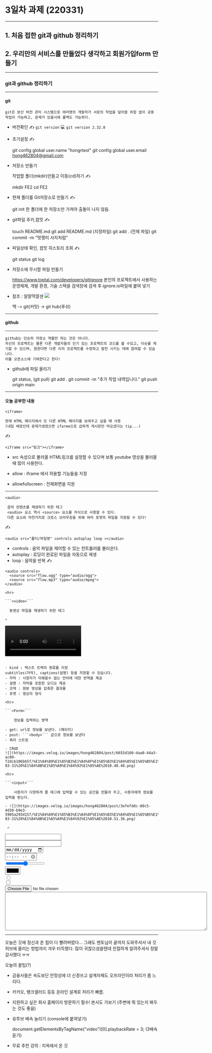 # 3일차 과제 (220331)
<hr>

## 1. 처음 접한 git과 github 정리하기
## 2. 우리만의 서비스를 만들었다 생각하고 회원가입form 만들기
<hr>

### git과 github 정리하기
<hr>

#### git
	git은 분산 버전 관리 시스템으로 여러명의 개발자가 서로의 작업을 덮어쓸 위험 없이 공동 작업이 가능하고, 문제가 있을시에 롤백도 가능하다.

- 버전확인
	✍ 
    ```git version```
   💻
  ``` git version 2.32.0 ```

- 초기설정
	✍
    
	git config global user.name "hongrteol" 
	git config global user.email hong462804@gmail.com
	
- 저장소 만들기

	작업할 폴더(mkdir)만들고 이동(cd)하기
✍
	
	mkdir FE2
	 cd FE2
	
- 현재 폴더를 Git저장소로 만들기
✍
    
	git init
	 한 폴더에 한 저장소만 가져야 출돌이 나지 않음.

- git파일 추카,컴밋
✍

	touch README.md
	 git add README.md (지정파일)
     git add . (전체 파일)
	 git commit -m "멋쟁이 사자처럼"

- 파일상태 확인, 컴밋 히스토리 조회
✍

	git status
	 git log

- 저장소에 무시할 파일 만들기

	https://www.toptal.com/developers/gitignore
	본인의 프로젝트에서 사용하는 운영체제, 개발 환경, 기술 스택을 검색창에 검색 후 ignore.io파일에 붙여 넣기


- 참조 : 알잘딱깔센
![](https://images.velog.io/images/hong462804/post/62c34556-49e2-42a8-afb8-55e68016f8ba/%E1%84%89%E1%85%B3%E1%84%8F%E1%85%B3%E1%84%85%E1%85%B5%E1%86%AB%E1%84%89%E1%85%A3%E1%86%BA%202022-03-31%20%E1%84%8B%E1%85%A9%E1%84%92%E1%85%AE%2010.18.52.png)
	
    맥 -> git(커밋) -> git hub(푸쉬)

<hr>

#### github

<hr>

	github는 단순히 저장소 역활만 하는 것은 아니다.
	자신의 프로젝트는 물론 다른 개발자들의 인기 있는 프로젝트의 코드를 볼 수있고, 이슈를 제기할 수 있으며, 원한다면 다른 이의 프로젝트를 수정하고 발전 시키는 데에 참여할 수 있습니다. 
    이를 오픈소스에 기여한다고 한다!
  
- github에 파일 올리기

	git status, (git pull)
	git add .
	git commit -m "추가 작업 내역입니다."
	git push origin main

<hr>

#### 오늘 공부한 내용

```<iframe>```

	현재 HTML 페이지에서 또 다른 HTML 페이지를 보여주고 싶을 때 사용
    (내일 배포인데 문제가생겼으면 ifarme으로 급하게 게시판만 따오셨다는 tip...)
    
✍ 

  ```
<iframe src="링크"></iframe>
```

- src 속성으로 불러올 HTML링크를 설정할 수 있으며 보통 youtube 영상을 불러올 때 많이 사용한다.
 - allow : iframe 에서 허용할 기능들을 지정
 
 - allowfullscreen : 전체화면을 지원

<hr>

```<audio>```

	 음악 컨텐츠를 재생하기 위한 태그	 
     <audio> 요소 역시 <source> 요소를 자식으로 사용할 수 있다. 
     다른 요소와 마찬가지로 크로스 브라우징을 위해 여러 포맷의 파일을 지원할 수 있다!
  
 
 ✍ 
 ```
 <audio src="폴더/파일명" controls autoplay loop ></audio>
 ```
 
  - controls :  음악 파일을 제어할 수 있는 컨트롤러를 불러온다. 
  - autoplay : 로딩이 완료된 파일을 자동으로 재생 
  - loop : 음악을 반복
  ✍
  
  ```
  <audio controls>
    <source src="flow.ogg" type="audio/ogg">
    <source src="flow.mp3" type="audio/mpeg">
</audio>

<hr>

```<video>```

	동영상 파일을 재생하기 위한 태그

✍

```
<video src="코딩잘하는비법.mp4" controls autoplay loop width="250" height="100"></video>
```

- kind : 텍스트 트랙의 종류를 지정
subtitles(자막), captions(설명) 등을 지정할 수 있습니다.
- 자막 : 시청자가 이해할수 없는 언어에 대한 번역을 제공
- 설명 : 자막을 포함한 오디오 제공
- 코덱 : 원본 영상을 압축한 결과물
- 포맷 : 영상의 형식

<hr>

```<Form>```

	정보를 입력하는 영역

- get: url로 정보를 보낸다. (페이지)
- post: ```<body>``` 값으로 정보를 보낸다
- 쿼리 스트링

- CRUD
![](https://images.velog.io/images/hong462804/post/6655d160-daa0-44a3-ac00-f2dcb106b65f/%E1%84%89%E1%85%B3%E1%84%8F%E1%85%B3%E1%84%85%E1%85%B5%E1%86%AB%E1%84%89%E1%85%A3%E1%86%BA%202022-03-31%20%E1%84%8B%E1%85%A9%E1%84%92%E1%85%AE%2010.48.40.png)

<hr>

```<input>```
	
    사용자가 다양하게 폼 태그에 입력할 수 있는 공간을 만들어 주고, 사용자에게 정보를 입력을 받는다.
    
- ![](https://images.velog.io/images/hong462804/post/3efefddc-80c5-4d38-b9e3-5905a293d157/%E1%84%89%E1%85%B3%E1%84%8F%E1%85%B3%E1%84%85%E1%85%B5%E1%86%AB%E1%84%89%E1%85%A3%E1%86%BA%202022-03-31%20%E1%84%8B%E1%85%A9%E1%84%92%E1%85%AE%2010.51.36.png)

 ✍
 ```
<!DOCTYPE html>
<html>
    <head>
        <meta charset="UTF-8">
        <title>form</title>
    </head>
    <body>
        <input type="text"><br>
        <input type="password"><br>
        <input type="date"><br>
        <input type="time"><br>
        <input type="range"><br>
        <input type="color"><br>
        <input type="radio"><br>
        <input type="checkbox"><br>
        <input type="file"><br>
        <textarea name="name" rows="8" cols="80"></textarea>
    </body>
</html>


<hr>

오늘은 깃에 정신과 온 힘이 다 빨려버렸다...
그래도 멘토님이 끝까지 도와주셔서 내 깃허브에 올리는 방법까지 겨우 터득했다.
많이 귀찮으셨을텐데 친절하게 알려주셔서 정말 감사했다 ㅠㅠ

오늘의 꿀팁(?)

- 금융사들은 속도보단 안정성에 더 신경쓰고 설계자체도 오프라인이라 처리가 좀 느리다.

- 카카오, 뱅크샐러드 등등 온라인 설계로 처리가 빠름.

- 지원하고 싶은 회사 홈페이지 방문하기 필수!
본사도 가보기 (주변에 뭐 있는지 봐두는 것도 좋음)
  
- 유투브 배속 늘리기 (console에 붙여넣기)

	document.getElementsByTagName("video")[0].playbackRate = 3;
	(3배속 듣기)
  
  
- 무료 추천 강의 : 지옥에서 온 깃